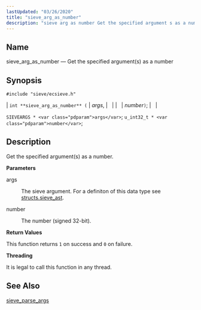 ```yaml
---
lastUpdated: "03/26/2020"
title: "sieve_arg_as_number"
description: "sieve arg as number Get the specified argument s as a number int sieve arg as number args number SIEVEARGS args u int 32 t number Get the specified argument s as a number args The sieve argument For a definiton of this data type see structs sieve ast number..."
---
```


<a name="apis.sieve_arg_as_number"></a> 
## Name

sieve_arg_as_number — Get the specified argument(s) as a number

## Synopsis

`#include "sieve/ecsieve.h"`

| `int **sieve_arg_as_number** (` | <var class="pdparam">args</var>, |   |
|   | <var class="pdparam">number</var>`)`; |   |

`SIEVEARGS * <var class="pdparam">args</var>`;
`u_int32_t * <var class="pdparam">number</var>`;<a name="idp59662432"></a> 
## Description

Get the specified argument(s) as a number.

**<a name="idp59663648"></a> Parameters**

<dl class="variablelist">

<dt>args</dt>

<dd>

The sieve argument. For a definiton of this data type see [structs.sieve_ast](/momentum/3/3-api/structs-sieve-ast).

</dd>

<dt>number</dt>

<dd>

The number (signed 32-bit).

</dd>

</dl>

**<a name="idp59668976"></a> Return Values**

This function returns `1` on success and `0` on failure.

**<a name="idp59670784"></a> Threading**

It is legal to call this function in any thread.

<a name="idp59671888"></a> 
## See Also

[sieve_parse_args](/momentum/3/3-api/apis-sieve-parse-args)